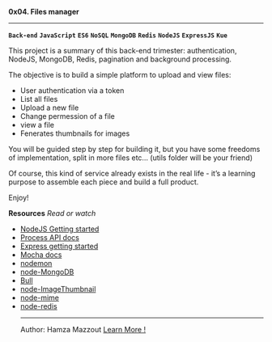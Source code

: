 <b> 0x04. Files manager</b>
<hr>

**`Back-end`** **`JavaScript`** **`ES6`** **`NoSQL`** **`MongoDB`** **`Redis`** **`NodeJS`** **`ExpressJS`** **`Kue`**

This project is a summary of this back-end trimester: authentication, NodeJS, MongoDB, Redis, pagination and background processing.

The objective is to build a simple platform to upload and view files:
<ul>
	<li>User authentication via a token</li>
	<li>List all files</li>
	<li>Upload a new file</li>
	<li>Change permession of a file</li>
	<li>view a file</li>
	<li>Fenerates thumbnails for images</li>
</ul>

You will be guided step by step for building it, but you have some freedoms of implementation, split in more files etc… (utils folder will be your friend)

Of course, this kind of service already exists in the real life - it’s a learning purpose to assemble each piece and build a full product.

Enjoy!

<b>Resources</b>
<i>Read or watch</i>
<ul>
	<li>
<a href="https://nodejs.org/en/learn/getting-started/introduction-to-nodejs">NodeJS Getting started</a>
	</li>
	<li>
		<a href="https://node.readthedocs.io/en/latest/api/process/">Process API docs</a>
	</li>
	<li>
		<a href="https://expressjs.com/en/starter/installing.html">Express getting started</a>
	</li>
	<li>
		<a href="https://mochajs.org/">Mocha docs</a>
	</li>
	<li>
		<a href="https://github.com/remy/nodemon#nodemon">nodemon</a>
	</li>
	<li>
		<a href="https://github.com/mongodb/node-mongodb-native">node-MongoDB</a>
	</li>
	<li>
		<a href="https://github.com/OptimalBits/bull.git">Bull</a>
	</li>
	<li>
		<a href="https://www.npmjs.com/package/image-thumbnail">node-ImageThumbnail</a>
	</li>
	<li>
		<a href="https://www.npmjs.com/package/mime-types">node-mime</a>
	</li>
	<li>
		<a href="https://github.com/redis/node-redis">node-redis</a>
	</li>
<hr>

Author: Hamza Mazzout <a href="https://fs.blog/feynman-learning-technique/">Learn More !</a>

